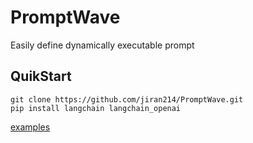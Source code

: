 # PromptWave
Easily define dynamically executable prompt

## QuikStart
```shell
git clone https://github.com/jiran214/PromptWave.git
pip install langchain langchain_openai
```

[examples](https://github.com/jiran214/PromptWave/tree/main/examples)